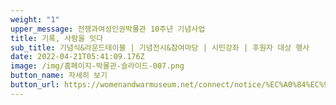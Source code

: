 ```yaml
---
weight: "1"
upper_message: 전쟁과여성인권박물관 10주년 기념사업
title: 기록, 사람을 잇다
sub_title: 기념식&라운드테이블 | 기념전시&참여마당 | 시민강좌 | 후원자 대상 행사
date: 2022-04-21T05:41:09.176Z
image: /img/홈페이지-박물관-슬라이드-007.png
button_name: 자세히 보기
button_url: https://womenandwarmuseum.net/connect/notice/%EC%A0%84%EC%9F%81%EA%B3%BC%EC%97%AC%EC%84%B1%EC%9D%B8%EA%B6%8C%EB%B0%95%EB%AC%BC%EA%B4%80-10%EC%A3%BC%EB%85%84-%EA%B8%B0%EB%85%90%EC%82%AC%EC%97%85/
---
```

